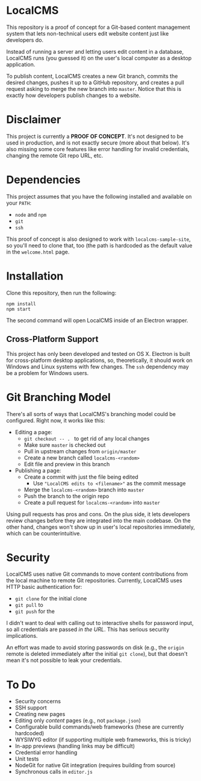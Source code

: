 
# LocalCMS

This repository is a proof of concept for a Git-based content management system
that lets non-technical users edit website content just like developers do.

Instead of running a server and letting users edit content in a database,
LocalCMS runs (you guessed it) on the user's local computer as a desktop
application.

To publish content, LocalCMS creates a new Git branch, commits the desired
changes, pushes it up to a GitHub repository, and creates a pull request asking
to merge the new branch into `master`. Notice that this is exactly how
developers publish changes to a website.


# Disclaimer

This project is currently a **PROOF OF CONCEPT**. It's not designed to be used
in production, and is not exactly secure (more about that below). It's also
missing some core features like error handling for invalid credentials,
changing the remote Git repo URL, etc.


# Dependencies

This project assumes that you have the following installed and available on
your `PATH`:

- `node` and `npm`
- `git`
- `ssh`

This proof of concept is also designed to work with `localcms-sample-site`, so
you'll need to clone that, too (the path is hardcoded as the default value in
the `welcome.html` page.


# Installation

Clone this repository, then run the following:

    npm install
    npm start

The second command will open LocalCMS inside of an Electron wrapper.


## Cross-Platform Support

This project has only been developed and tested on OS X. Electron is built for
cross-platform desktop applications, so, theoretically, it should work on
Windows and Linux systems with few changes. The `ssh` dependency may be a
problem for Windows users.


# Git Branching Model

There's all sorts of ways that LocalCMS's branching model could be configured.
Right now, it works like this:

- Editing a page:
  - `git checkout -- . ` to get rid of any local changes
  - Make sure `master` is checked out
  - Pull in upstream changes from `origin/master`
  - Create a new branch called `localcms-<random>`
  - Edit file and preview in this branch
- Publishing a page:
  - Create a commit with just the file being edited
    - Use `"LocalCMS edits to <filename>"` as the commit message
  - Merge the `localcms-<random>` branch into `master`
  - Push the branch to the origin repo
  - Create a pull request for `localcms-<random>` into `master`

Using pull requests has pros and cons. On the plus side, it lets developers
review changes before they are integrated into the main codebase. On the other
hand, changes won't show up in user's local repositories immediately, which can
be counterintuitive.


# Security

LocalCMS uses native Git commands to move content contributions from the local
machine to remote Git repositories. Currently, LocalCMS uses HTTP basic
authentication for:

- `git clone` for the initial clone
- `git pull` to 
- `git push` for the 

I didn't want to deal with calling out to interactive shells for password
input, so all credentials are passed *in the URL*. This has serious security
implications.

An effort was made to avoid storing passwords on disk (e.g., the `origin`
remote is deleted immediately after the initial `git clone`), but that doesn't
mean it's not possible to leak your credentials.


# To Do

- Security concerns
- SSH support
- Creating new pages
- Editing only *content* pages (e.g., not `package.json`)
- Configurable build commands/web frameworks (these are currently hardcoded)
- WYSIWYG editor (if supporting multiple web frameworks, this is tricky)
- In-app previews (handling links may be difficult)
- Credential error handling
- Unit tests
- NodeGit for native Git integration (requires building from source)
- Synchronous calls in `editor.js`


